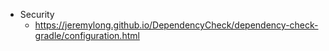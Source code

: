 - Security
    - https://jeremylong.github.io/DependencyCheck/dependency-check-gradle/configuration.html
